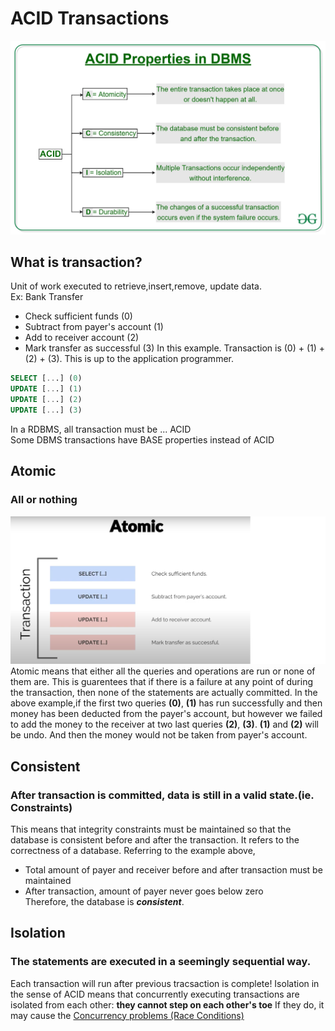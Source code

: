 # ACID Transactions
![image](imgs/ACID-title.jpg)  
## What is transaction?
Unit of work executed to retrieve,insert,remove, update data.  
Ex: Bank Transfer  
- Check sufficient funds (0)  
- Subtract from payer's account (1)  
- Add to receiver account (2)  
- Mark transfer as successful (3) 
In this example. Transaction is (0) + (1) + (2) + (3). This is up to the application programmer.  
```sql
SELECT [...] (0)  
UPDATE [...] (1)  
UPDATE [...] (2)  
UPDATE [...] (3)  
```
 
In a RDBMS, all transaction must be ... ACID  
Some DBMS transactions have BASE properties instead of ACID

## Atomic
### All or nothing
![image](imgs/atomic.png)    
Atomic means that either all the queries and operations are run or none of them are. This is guarentees that if there is a failure at any point of during the transaction, then none of the statements are actually committed.
In the above example,if the first two queries **(0)**, **(1)** has run successfully and then money has been deducted from the payer's account, but however we failed to add the money to the receiver at two last queries **(2)**, **(3)**. **(1)** and **(2)** will be undo. And then the money would not be taken from payer's account.  
  
    

## Consistent
### After transaction is committed, data is still in a valid state.(ie. Constraints)
This means that integrity constraints must be maintained so that the database is consistent before and after the transaction. It refers to the correctness of a database. Referring to the example above,  
- Total amount of payer and receiver before and after transaction must be maintained
- After transaction, amount of payer never goes below zero  
Therefore, the database is ***consistent***.   


## Isolation  
### The statements are executed in a seemingly sequential way.
Each transaction will run after previous tracsaction is complete!
Isolation in the sense of ACID means that concurrently executing transactions are isolated from each other: **they cannot step on each other's toe**
If they do, it may cause the [Concurrency problems (Race Conditions)](https://cs50.harvard.edu/x/2022/notes/7/#problems)
